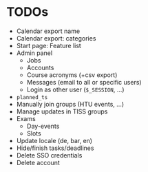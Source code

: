 
TODOs
=====

* Calendar export name
* Calendar export: categories
* Start page: Feature list
* Admin panel
  * Jobs
  * Accounts
  * Course acronyms (+csv export)
  * Messages (email to all or specific users)
  * Login as other user (`$_SESSION`, ...)
* `planned_ts`
* Manually join groups (HTU events, ...)
* Manage updates in TISS groups
* Exams
  * Day-events
  * Slots
* Update locale (de, bar, en)
* Hide/finish tasks/deadlines
* Delete SSO credentials
* Delete account
